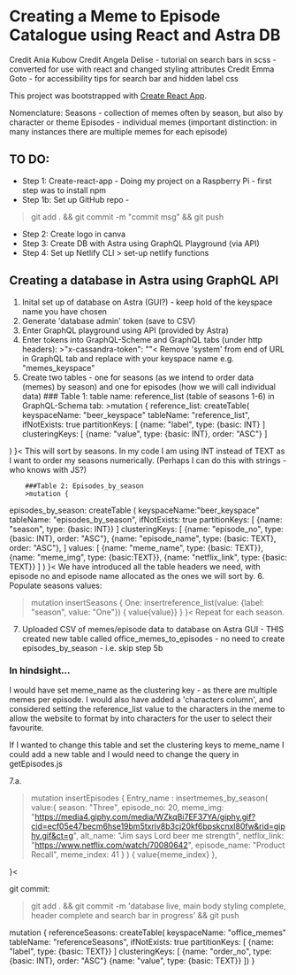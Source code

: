# Creating a Meme to Episode Catalogue using React and Astra DB

Credit Ania Kubow
Credit Angela Delise - tutorial on search bars in scss - converted for use with react and changed styling attributes
Credit Emma Goto - for accessibility tips for search bar and hidden label css

This project was bootstrapped with [Create React App](https://github.com/facebook/create-react-app).

Nomenclature: 
Seasons - collection of memes often by season, but also by character or theme
Episodes - individual memes (important distinction: in many instances there are multiple memes for each episode)

## TO DO: 

- Step 1: Create-react-app
        - Doing my project on a Raspberry Pi - first step was to install npm 
- Step 1b: Set up GitHub repo - 
> git add . && git commit -m "commit msg" && git push
- Step 2: Create logo in canva
- Step 3: Create DB with Astra using GraphQL Playground (via API)
- Step 4: Set up Netlify CLI > set-up netlify functions

## Creating a database in Astra using GraphQL API

1. Inital set up of database on Astra (GUI?) - keep hold of the keyspace name you have chosen
2. Generate 'database admin' token (save to CSV)
3. Enter GraphQL playground using API (provided by Astra)
4. Enter tokens into GraphQL-Scheme and GraphQL tabs (under http headers):
        >"x-cassandra-token": ""<
Remove 'system' from end of URL in GraphQL tab and replace with your keyspace name e.g. "memes_keyspace"
5. Create two tables - one for seasons (as we intend to order data (memes) by season) and one for episodes (how we will call individual data)
        ### Table 1: table name: reference_list (table of seasons 1-6)
        in GraphQL-Schema tab: 
        >mutation {
  reference_list: createTable(
    keyspaceName: "beer_keyspace"
  	tableName: "reference_list",
    ifNotExists: true
    partitionKeys: [
      {name: "label", type: {basic: INT}
    ]
    clusteringKeys: [
      {name: "value", type: {basic: INT}, order: "ASC"}
    ]
    
  )
}< 
This will sort by seasons. In my code I am using INT instead of TEXT as I want to order my seasons numerically. (Perhaps I can do this with strings - who knows with JS?)

        ###Table 2: Episodes_by_season
        >mutation {
episodes_by_season: createTable (
  keyspaceName:"beer_keyspace"
  tableName: "episodes_by_season",
  ifNotExists: true
  partitionKeys: [
    {name: "season", type: {basic: INT}}
  ]
  clusteringKeys: [
    {name: "episode_no", type: {basic: INT}, order: "ASC"},
    {name: "episode_name", type: {basic: TEXT}, order: "ASC"},
  ]
  values: [
    {name: "meme_name", type: {basic: TEXT}},
    {name: "meme_img", type: {basic:TEXT}},
    {name: "netflix_link", type: {basic: TEXT}}
  ]
)
}< 
We have introduced all the table headers we need, with episode no and episode name allocated as the ones we will sort by. 
6. Populate seasons values:
>mutation insertSeasons {
        One: insertreference_list(value: {label: "season", value: "One"}) {
                value{value}}
        }
}<
Repeat for each season.
7. Uploaded CSV of memes/episode data to database on Astra GUI - THIS created new table called office_memes_to_episodes - no need to create episodes_by_season - i.e. skip step 5b 

### In hindsight... 
I would have set meme_name as the clustering key - as there are multiple memes per episode. I would also have added a 'characters column', and considered setting the reference_list value to the characters in the meme to allow the website to format by into characters for the user to select their favourite.

If I wanted to change this table and set the clustering keys to meme_name I could add a new table and I would need to change the query in getEpisodes.js

7.a. 
>mutation insertEpisodes {
  Entry_name : insertmemes_by_season(
    value:{
      season: "Three",
      episode_no: 20,
      meme_img: "https://media4.giphy.com/media/WZkqBi7EF37YA/giphy.gif?cid=ecf05e47becm6hse19bm5txriv8b3cj20kf6bpskcnxl80fw&rid=giphy.gif&ct=g",
      alt_name: "Jim says Lord beer me strength",
      netflix_link: "https://www.netflix.com/watch/70080642",
      episode_name: "Product Recall",
      meme_index: 41
    }
  ) {
    value{meme_index}
  },
  
}<


git commit:
>git add . && git commit -m 'database live, main body styling complete, header complete  and search bar in progress' && git push


mutation {
  referenceSeasons: createTable(
    keyspaceName: "office_memes"
  	tableName: "referenceSeasons",
    ifNotExists: true
    partitionKeys: [
      {name: "label", type: {basic: TEXT}}
    ]
    clusteringKeys: [
      {name: "order_no", type: {basic: INT}, order: "ASC"}
      {name: "value", type: {basic: TEXT}}
    ])
  }